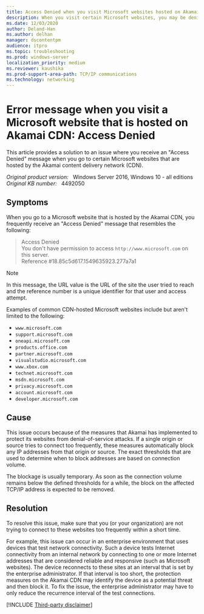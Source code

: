 ```yaml
---
title: Access Denied when you visit Microsoft websites hosted on Akamai CDN
description: When you visit certain Microsoft websites, you may be denied access if you or your organization makes too many connections attempts too quickly. This article provides a solution to this problem.
ms.date: 12/03/2020
author: Deland-Han
ms.author: delhan
manager: dscontentpm
audience: itpro
ms.topic: troubleshooting
ms.prod: windows-server
localization_priority: medium
ms.reviewer: kaushika
ms.prod-support-area-path: TCP/IP communications
ms.technology: networking
---
```

# Error message when you visit a Microsoft website that is hosted on Akamai CDN: Access Denied

This article provides a solution to an issue where you receive an "Access Denied" message when you go to certain Microsoft websites that are hosted by the Akamai content delivery network (CDN).

_Original product version:_ &nbsp; Windows Server 2016, Windows 10 - all editions  
_Original KB number:_ &nbsp; 4492050

## Symptoms

When you go to a Microsoft website that is hosted by the Akamai CDN, you frequently receive an "Access Denied" message that resembles the following:

> Access Denied  
You don't have permission to access `http://www.microsoft.com` on this server.  
Reference #18.85c5d617.1549635923.277a7a1

> [!NOTE]
> In this message, the URL value is the URL of the site the user tried to reach and the reference number is a unique identifier for that user and access attempt.

Examples of common CDN-hosted Microsoft websites include but aren't limited to the following:

- `www.microsoft.com`
- `support.microsoft.com`
- `oneapi.microsoft.com`
- `products.office.com`
- `partner.microsoft.com`
- `visualstudio.microsoft.com`
- `www.xbox.com`
- `technet.microsoft.com`
- `msdn.microsoft.com`
- `privacy.microsoft.com`
- `account.microsoft.com`
- `developer.microsoft.com`

## Cause

This issue occurs because of the measures that Akamai has implemented to protect its websites from denial-of-service attacks. If a single origin or source tries to connect too frequently, these measures automatically block any IP addresses from that origin or source. The exact thresholds that are used to determine when to block addresses are based on connection volume.

The blockage is usually temporary. As soon as the connection volume remains below the defined thresholds for a while, the block on the affected TCP/IP address is expected to be removed.

## Resolution

To resolve this issue, make sure that you (or your organization) are not trying to connect to these websites too frequently within a short time.

For example, this issue can occur in an enterprise environment that uses devices that test network connectivity. Such a device tests Internet connectivity from an internal network by connecting to one or more Internet addresses that are considered reliable and responsive (such as Microsoft websites). The device reconnects to these sites at an interval that is set by the enterprise administrator. If that interval is too short, the protection measures on the Akamai CDN may identify the device as a potential threat and then block it. To fix the issue, the enterprise administrator may have to only reduce the recurrence interval of the test connections.

[!INCLUDE [Third-party disclaimer](../../includes/third-party-disclaimer.md)]
